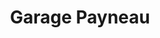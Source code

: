 ---
title: "Garage Payneau"
url: /chateauneuf-sur-loire/garage-payneau/
shop: réparation de voitures
---